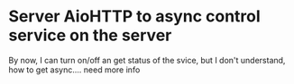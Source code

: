 # Server AioHTTP to async control service on the server


By now,  I can turn on/off an get status of the svice, but I don't understand, how to get async.... need more info
